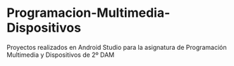 # Programacion-Multimedia-Dispositivos
 Proyectos realizados en Android Studio para la asignatura de Programación Multimedia y Dispositivos de 2º DAM 
